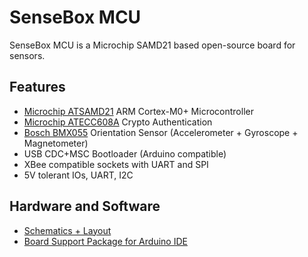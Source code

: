 # SenseBox MCU
SenseBox MCU is a Microchip SAMD21 based open-source board for sensors.

## Features
* [Microchip ATSAMD21](http://www.microchip.com/wwwproducts/en/ATSAMD21G18) ARM Cortex-M0+ Microcontroller
* [Microchip ATECC608A](http://www.microchip.com/wwwproducts/en/ATECC608A) Crypto Authentication
* [Bosch BMX055](https://www.bosch-sensortec.com/bst/products/all_products/bmx055) Orientation Sensor (Accelerometer + Gyroscope + Magnetometer)
* USB CDC+MSC Bootloader (Arduino compatible)
* XBee compatible sockets with UART and SPI
* 5V tolerant IOs, UART, I2C


## Hardware and Software
* [Schematics + Layout](https://github.com/watterott/SenseBox-MCU/tree/master/hardware)
* [Board Support Package for Arduino IDE](https://github.com/watterott/SenseBox-MCU/tree/master/arduino)
